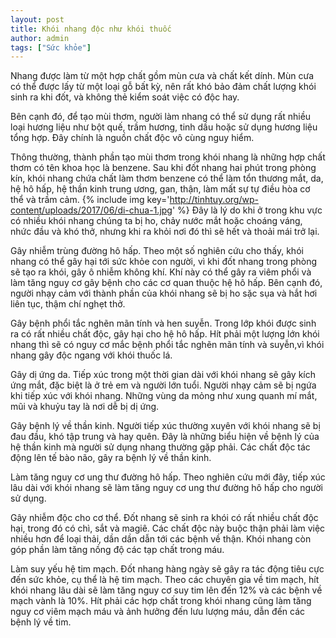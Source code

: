 ```yaml
---
layout: post
title: Khói nhang độc như khói thuốc
author: admin
tags: ["Sức khỏe"]
---
```

Nhang được làm từ một hợp chất gồm mùn cưa và chất kết dính. Mùn cưa có thể được lấy từ một loại gỗ bất kỳ, nên rất khó bảo đảm chất lượng khói sinh ra khi đốt, và không thẻ kiểm soát việc có độc hay.

Bên cạnh đó, để tạo mùi thơm, người làm nhang có thể sử dụng rất nhiều loại hương liệu như bột quế, trầm hương, tinh dầu hoặc sử dụng hương liệu tổng hợp. Đây chính là nguồn chất độc vô cùng nguy hiểm.

Thông thường, thành phần tạo mùi thơm trong khói nhang là những hợp chất thơm có tên khoa học là benzene. Sau khi đốt nhang hai phút trong phòng kín, khói nhang chứa chất làm thơm benzene có thể làm tổn thương mắt, da, hệ hô hấp, hệ thần kinh trung ương, gan, thận, làm mất sự tự điều hòa cơ thể và trầm cảm.
{% include img key='http://tinhtuy.org/wp-content/uploads/2017/06/di-chua-1.jpg' %}
Đây là lý do khi ở trong khu vực có nhiều khói nhang chúng ta bị ho, chảy nước mắt hoặc choáng váng, nhức đầu và khó thở, nhưng khi ra khỏi nơi đó thì sẽ hết và thoải mái trở lại.

Gây nhiễm trùng đường hô hấp. Theo một số nghiên cứu cho thấy, khói nhang có thể gây hại tới sức khỏe con người, vì khi đốt nhang trong phòng sẽ tạo ra khói, gây ô nhiễm không khí. Khí này có thể gây ra viêm phổi và làm tăng nguy cơ gây bệnh cho các cơ quan thuộc hệ hô hấp. Bên cạnh đó, người nhạy cảm với thành phần của khói nhang sẽ bị ho sặc sụa và hắt hơi liên tục, thậm chí nghẹt thở.

Gây bệnh phổi tắc nghẽn mãn tính và hen suyễn. Trong lớp khói được sinh ra có rất nhiều chất độc, gây hại cho hệ hô hấp. Hít phải một lượng lớn khói nhang thì sẽ có nguy cơ mắc bệnh phổi tắc nghẽn mãn tính và suyễn,vì khói nhang gây độc ngang với khói thuốc lá.

Gây dị ứng da. Tiếp xúc trong một thời gian dài với khói nhang sẽ gây kích ứng mắt, đặc biệt là ở trẻ em và người lớn tuổi. Người nhạy cảm sẽ bị ngứa khi tiếp xúc với khói nhang. Những vùng da mỏng như xung quanh mí mắt, mũi và khuỷu tay là nơi dễ bị dị ứng.

Gây bệnh lý về thần kinh. Người tiếp xúc thường xuyên với khói nhang sẽ bị đau đầu, khó tập trung và hay quên. Đây là những biểu hiện về bệnh lý của hệ thần kinh mà người sử dụng nhang thường gặp phải. Các chất độc tác động lên tế bào não, gây ra bệnh lý về thần kinh.

Làm tăng nguy cơ ung thư đường hô hấp. Theo nghiên cứu mới đây, tiếp xúc lâu dài với khói nhang sẽ làm tăng nguy cơ ung thư đường hô hấp cho người sử dụng.

Gây nhiễm độc cho cơ thể. Đốt nhang sẽ sinh ra khói có rất nhiều chất độc hại, trong đó có chì, sắt và magiê. Các chất độc này buộc thận phải làm việc nhiều hơn để loại thải, dần dần dẫn tới các bệnh về thận. Khói nhang còn góp phần làm tăng nồng độ các tạp chất trong máu.

Làm suy yếu hệ tim mạch. Đốt nhang hàng ngày sẽ gây ra tác động tiêu cực đến sức khỏe, cụ thể là hệ tim mạch. Theo các chuyên gia về tim mạch, hít khói nhang lâu dài sẽ làm tăng nguy cơ suy tim lên đến 12% và các bệnh về mạch vành là 10%. Hít phải các hợp chất trong khói nhang cũng làm tăng nguy cơ viêm mạch máu và ảnh hưởng đến lưu lượng máu, dẫn đến các bệnh lý về tim.
